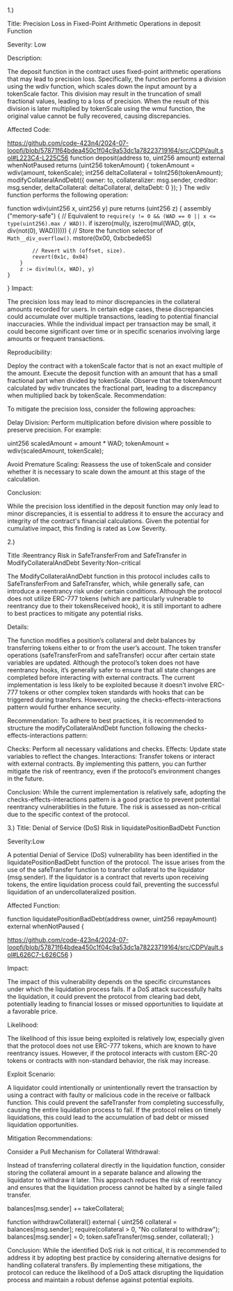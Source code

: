 1.)

Title: Precision Loss in Fixed-Point Arithmetic Operations in deposit Function

Severity: Low 


Description:

The deposit function in the contract uses fixed-point arithmetic operations that may lead to precision loss. Specifically, the function performs a division using the wdiv function, which scales down the input amount by a tokenScale factor. This division may result in the truncation of small fractional values, leading to a loss of precision. When the result of this division is later multiplied by tokenScale using the wmul function, the original value cannot be fully recovered, causing discrepancies.

Affected Code:

https://github.com/code-423n4/2024-07-loopfi/blob/57871f64bdea450c1f04c9a53dc1a78223719164/src/CDPVault.sol#L223C4-L225C56
function deposit(address to, uint256 amount) external whenNotPaused returns (uint256 tokenAmount) {
        tokenAmount = wdiv(amount, tokenScale);
        int256 deltaCollateral = toInt256(tokenAmount);
        modifyCollateralAndDebt({
            owner: to,
            collateralizer: msg.sender,
            creditor: msg.sender,
            deltaCollateral: deltaCollateral,
            deltaDebt: 0
        });
    }
The wdiv function performs the following operation:


function wdiv(uint256 x, uint256 y) pure returns (uint256 z) {
    assembly ("memory-safe") {
        // Equivalent to `require(y != 0 && (WAD == 0 || x <= type(uint256).max / WAD))`.
        if iszero(mul(y, iszero(mul(WAD, gt(x, div(not(0), WAD)))))) {
            // Store the function selector of `Math__div_overflow()`.
            mstore(0x00, 0xbcbede65)

            // Revert with (offset, size).
            revert(0x1c, 0x04)
        }
        z := div(mul(x, WAD), y)
    }
}
Impact:

The precision loss may lead to minor discrepancies in the collateral amounts recorded for users. In certain edge cases, these discrepancies could accumulate over multiple transactions, leading to potential financial inaccuracies. While the individual impact per transaction may be small, it could become significant over time or in specific scenarios involving large amounts or frequent transactions.

Reproducibility:

Deploy the contract with a tokenScale factor that is not an exact multiple of the amount.
Execute the deposit function with an amount that has a small fractional part when divided by tokenScale.
Observe that the tokenAmount calculated by wdiv truncates the fractional part, leading to a discrepancy when multiplied back by tokenScale.
Recommendation:

To mitigate the precision loss, consider the following approaches:

Delay Division: Perform multiplication before division where possible to preserve precision. For example:


uint256 scaledAmount = amount * WAD;
tokenAmount = wdiv(scaledAmount, tokenScale);

Avoid Premature Scaling: Reassess the use of tokenScale and consider whether it is necessary to scale down the amount at this stage of the calculation.

Conclusion:

While the precision loss identified in the deposit function may only lead to minor discrepancies, it is essential to address it to ensure the accuracy and integrity of the contract's financial calculations. Given the potential for cumulative impact, this finding is rated as Low Severity.

2.)

Title :Reentrancy Risk in SafeTransferFrom and SafeTransfer in ModifyCollateralAndDebt
Severity:Non-critical

The ModifyCollateralAndDebt function in this protocol includes calls to SafeTransferFrom and SafeTransfer, which, while generally safe, can introduce a reentrancy risk under certain conditions. Although the protocol does not utilize ERC-777 tokens (which are particularly vulnerable to reentrancy due to their tokensReceived hook), it is still important to adhere to best practices to mitigate any potential risks.

Details:

The function modifies a position’s collateral and debt balances by transferring tokens either to or from the user’s account.
The token transfer operations (safeTransferFrom and safeTransfer) occur after certain state variables are updated. Although the protocol’s token does not have reentrancy hooks, it’s generally safer to ensure that all state changes are completed before interacting with external contracts.
The current implementation is less likely to be exploited because it doesn’t involve ERC-777 tokens or other complex token standards with hooks that can be triggered during transfers. However, using the checks-effects-interactions pattern would further enhance security.

Recommendation:
To adhere to best practices, it is recommended to structure the modifyCollateralAndDebt function following the checks-effects-interactions pattern:

Checks: Perform all necessary validations and checks.
Effects: Update state variables to reflect the changes.
Interactions: Transfer tokens or interact with external contracts.
By implementing this pattern, you can further mitigate the risk of reentrancy, even if the protocol’s environment changes in the future.

Conclusion:
While the current implementation is relatively safe, adopting the checks-effects-interactions pattern is a good practice to prevent potential reentrancy vulnerabilities in the future. The risk is assessed as non-critical due to the specific context of the protocol.


3.)
Title: Denial of Service (DoS) Risk in liquidatePositionBadDebt Function

Severity:Low


A potential Denial of Service (DoS) vulnerability has been identified in the liquidatePositionBadDebt function of the protocol. The issue arises from the use of the safeTransfer function to transfer collateral to the liquidator (msg.sender). If the liquidator is a contract that reverts upon receiving tokens, the entire liquidation process could fail, preventing the successful liquidation of an undercollateralized position.

Affected Function:

function liquidatePositionBadDebt(address owner, uint256 repayAmount) external whenNotPaused {
    
https://github.com/code-423n4/2024-07-loopfi/blob/57871f64bdea450c1f04c9a53dc1a78223719164/src/CDPVault.sol#L626C7-L626C56
}

Impact:

The impact of this vulnerability depends on the specific circumstances under which the liquidation process fails. If a DoS attack successfully halts the liquidation, it could prevent the protocol from clearing bad debt, potentially leading to financial losses or missed opportunities to liquidate at a favorable price.

Likelihood:

The likelihood of this issue being exploited is relatively low, especially given that the protocol does not use ERC-777 tokens, which are known to have reentrancy issues. However, if the protocol interacts with custom ERC-20 tokens or contracts with non-standard behavior, the risk may increase.

Exploit Scenario:

A liquidator could intentionally or unintentionally revert the transaction by using a contract with faulty or malicious code in the receive or fallback function. This could prevent the safeTransfer from completing successfully, causing the entire liquidation process to fail. If the protocol relies on timely liquidations, this could lead to the accumulation of bad debt or missed liquidation opportunities.

Mitigation Recommendations:


Consider a Pull Mechanism for Collateral Withdrawal:

Instead of transferring collateral directly in the liquidation function, consider storing the collateral amount in a separate balance and allowing the liquidator to withdraw it later. This approach reduces the risk of reentrancy and ensures that the liquidation process cannot be halted by a single failed transfer.

balances[msg.sender] += takeCollateral;

function withdrawCollateral() external {
    uint256 collateral = balances[msg.sender];
    require(collateral > 0, "No collateral to withdraw");
    balances[msg.sender] = 0;
    token.safeTransfer(msg.sender, collateral);
}

Conclusion:
While the identified DoS risk is not critical, it is recommended to address it by adopting best practice by considering alternative designs for handling collateral transfers. By implementing these mitigations, the protocol can reduce the likelihood of a DoS attack disrupting the liquidation process and maintain a robust defense against potential exploits.